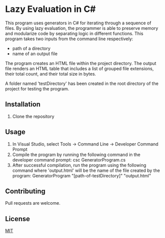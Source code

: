 # Lazy Evaluation in C#  

This program uses generators in C# for iterating through a sequence of files. By using lazy evaluation, the programmer is able to preserve memory and modularize code by separating logic in different functions. This program takes two inputs from the command line respectively: 

* path of a directory 
* name of an output file 

The program creates an HTML file within the project directory. The output file renders an HTML table that includes a list of grouped file extensions, their total count, and their total size in bytes.  

A folder named 'testDirectory' has been created in the root directory of the project for testing the program. 

## Installation

1. Clone the repository 
 


## Usage
1. In Visual Studio, select Tools -> Command Line -> Developer Command Prompt
2. Compile the program by running the following command in the developer command prompt: csc GeneratorProgram.cs
3. After successful compilation, run the program using the following command where 'output.html' will be the name of the file created by the program: GeneratorProgram "[path-of-testDirectory]" "output.html" 

## Contributing
Pull requests are welcome. 

## License
[MIT](https://choosealicense.com/licenses/mit/)
